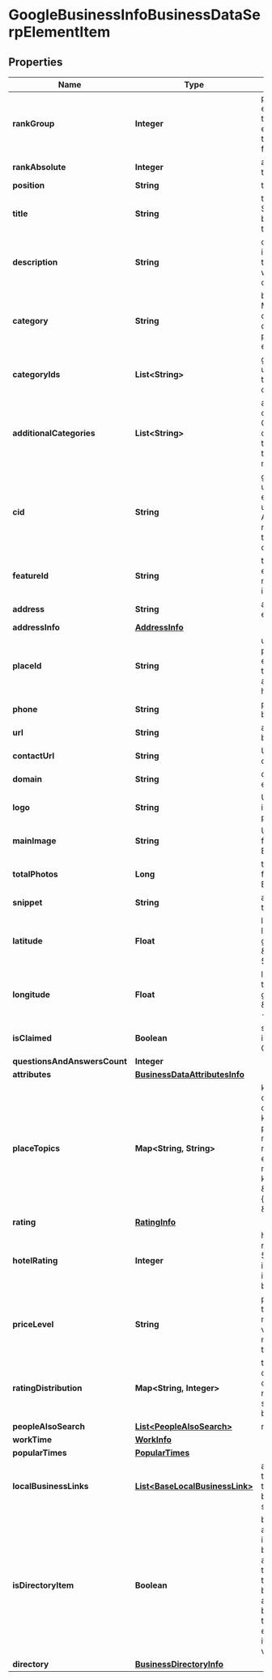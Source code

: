 

# GoogleBusinessInfoBusinessDataSerpElementItem


## Properties

| Name | Type | Description | Notes |
|------------ | ------------- | ------------- | -------------|
|**rankGroup** | **Integer** | position within a group of elements with identical type values positions of elements with different type values are omitted from rank_group |  [optional] |
|**rankAbsolute** | **Integer** | absolute rank among all the elements |  [optional] |
|**position** | **String** | the alignment in SERP |  [optional] |
|**title** | **String** | title of the element in SERP the name of the business entity for which the results are collected |  [optional] |
|**description** | **String** | description of the element in SERP the description of the business entity for which the results are collected |  [optional] |
|**category** | **String** | business category Google My Business general category that best describes the services provided by the business entity |  [optional] |
|**categoryIds** | **List&lt;String&gt;** | global category IDs universal category IDs that do not change based on the selected country |  [optional] |
|**additionalCategories** | **List&lt;String&gt;** | additional business categories additional Google My Business categories that describe the services provided by the business entity in more detail |  [optional] |
|**cid** | **String** | google-defined client id unique id of a local establishment; can be used with Google Reviews API to get a full list of reviews learn more about the identifier in this help center article |  [optional] |
|**featureId** | **String** | the unique identifier of the element in SERP learn more about the identifier in this help center article |  [optional] |
|**address** | **String** | address of the business entity |  [optional] |
|**addressInfo** | [**AddressInfo**](AddressInfo.md) |  |  [optional] |
|**placeId** | **String** | unique place identifier place id of the local establishment featured in the element learn more about the identifier in this help center article |  [optional] |
|**phone** | **String** | phone number of the business entity |  [optional] |
|**url** | **String** | absolute url of the business entity |  [optional] |
|**contactUrl** | **String** | URL of the preferred contact page |  [optional] |
|**domain** | **String** | domain of the business entity |  [optional] |
|**logo** | **String** | URL of the logo featured in Google My Business profile |  [optional] |
|**mainImage** | **String** | URL of the main image featured in Google My Business profile |  [optional] |
|**totalPhotos** | **Long** | total count of images featured in Google My Business profile |  [optional] |
|**snippet** | **String** | additional information on the business entity |  [optional] |
|**latitude** | **Float** | latitude coordinate of the local establishments in google maps example: \&quot;latitude\&quot;: 51.584091 |  [optional] |
|**longitude** | **Float** | longitude coordinate of the local establishment in google maps example: \&quot;longitude\&quot;: -0.31365919999999997 |  [optional] |
|**isClaimed** | **Boolean** | shows whether the entity is verified by its owner on Google Maps |  [optional] |
|**questionsAndAnswersCount** | **Integer** |  |  [optional] |
|**attributes** | [**BusinessDataAttributesInfo**](BusinessDataAttributesInfo.md) |  |  [optional] |
|**placeTopics** | **Map&lt;String, String&gt;** | keywords mentioned in customer reviews contains most popular keywords related to products/services mentioned in customer reviews of a business entity and the number of reviews mentioning each keyword example:  \&quot;place_topics\&quot;: { \&quot;egg roll\&quot;: 48, \&quot;birthday\&quot;: 33 } |  [optional] |
|**rating** | [**RatingInfo**](RatingInfo.md) |  |  [optional] |
|**hotelRating** | **Integer** | hotel class rating class ratings range between 1-5 stars, learn more if there is no hotel class rating information, the value will be null |  [optional] |
|**priceLevel** | **String** | property price level can take values: inexpensive, moderate, expensive, very_expensive if there is no price level information, the value will be null |  [optional] |
|**ratingDistribution** | **Map&lt;String, Integer&gt;** | the distribution of ratings of the business entity the object displays the number of 1-star to 5-star ratings, as reviewed by users |  [optional] |
|**peopleAlsoSearch** | [**List&lt;PeopleAlsoSearch&gt;**](PeopleAlsoSearch.md) | related business entities |  [optional] |
|**workTime** | [**WorkInfo**](WorkInfo.md) |  |  [optional] |
|**popularTimes** | [**PopularTimes**](PopularTimes.md) |  |  [optional] |
|**localBusinessLinks** | [**List&lt;BaseLocalBusinessLink&gt;**](BaseLocalBusinessLink.md) | available interactions with the business list of options to interact with the business directly from search results |  [optional] |
|**isDirectoryItem** | **Boolean** | business establishment is a part of the directory indicates whether the business establishment is a part of the directory; if true, the item is a part of the larger directory of businesses with the same address (e.g., a mall or a business centre); note: if the business establishment is a parent item in the directory, the value will be null |  [optional] |
|**directory** | [**BusinessDirectoryInfo**](BusinessDirectoryInfo.md) |  |  [optional] |



